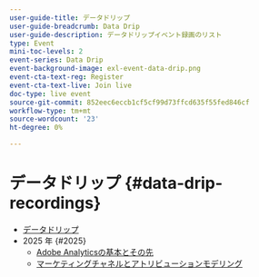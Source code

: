 ```yaml
---
user-guide-title: データドリップ
user-guide-breadcrumb: Data Drip
user-guide-description: データドリップイベント録画のリスト
type: Event
mini-toc-levels: 2
event-series: Data Drip
event-background-image: exl-event-data-drip.png
event-cta-text-reg: Register
event-cta-text-live: Join live
doc-type: live event
source-git-commit: 852eec6eccb1cf5cf99d73ffcd635f55fed846cf
workflow-type: tm+mt
source-wordcount: '23'
ht-degree: 0%

---
```



# データドリップ {#data-drip-recordings}

+ [データドリップ](overview.md)
+ 2025 年 {#2025}
   + [Adobe Analyticsの基本とその先](2025/adobe-analytics-basics-beyond.md)
   + [マーケティングチャネルとアトリビューションモデリング](2025/marketing-channel-attribution-modeling.md)

